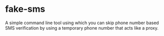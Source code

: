 # fake-sms
A simple command line tool using which you can skip phone number based SMS verification by using a temporary phone number that acts like a proxy.
